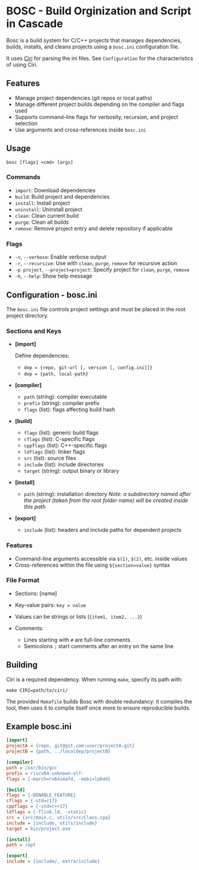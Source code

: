 # BOSC - Build Orginization and Script in Cascade

Bosc is a build system for C/C++ projects that manages dependencies, builds, installs, and cleans projects using a `bosc.ini` configuration file.

It uses [Ciri](https://github.com/marc24force/ciri.git) for parsing the ini files.
See `Configuration` for the characteristics of using Ciri.

## Features

* Manage project dependencies (git repos or local paths)
* Manage different project builds depending on the compiler and flags used
* Supports command-line flags for verbosity, recursion, and project selection
* Use arguments and cross-references inside `bosc.ini`

## Usage

```
bosc [flags] <cmd> [args]
```

### Commands

* `import`: Download dependencies
* `build`: Build project and dependencies
* `install`: Install project
* `uninstall`: Uninstall project
* `clean`: Clean current build
* `purge`: Clean all builds
* `remove`: Remove project entry and delete repository if applicable

### Flags

* `-v`, `--verbose`: Enable verbose output
* `-r`, `--recursive`: Use with `clean`, `purge`, `remove` for recursive action
* `-p project`, `--project=project`: Specify project for `clean`, `purge`, `remove`
* `-h`, `--help`: Show help message

## Configuration - bosc.ini

The `bosc.ini` file controls project settings and must be placed in the root project directory.

### Sections and Keys

* **\[import]**

  Define dependencies:
  * `dep = {repo, git-url [, version [, config.ini]]}`
  * `dep = {path, local-path}`

* **\[compiler]**
  * `path` (string): compiler executable
  * `prefix` (string): compiler prefix
  * `flags` (list): flags affecting build hash

* **\[build]**
  * `flags` (list): generic build flags
  * `cflags` (list): C-specific flags
  * `cppflags` (list): C++-specific flags
  * `ldflags` (list): linker flags
  * `src` (list): source files
  * `include` (list): include directories
  * `target` (string): output binary or library

* **\[install]**
  * `path` (string): installation directory
  *Note: a subdirectory named after the project (taken from the root folder name) will be created inside this path*

* **\[export]**
  * `include` (list): headers and include paths for dependent projects

### Features

* Command-line arguments accessible via `$(1)`, `$(2)`, etc. inside values
* Cross-references within the file using `${section=value}` syntax

### File Format

* Sections: [name]
* Key-value pairs: `key = value`
* Values can be strings or lists (`{item1, item2, ...}`)
* Comments:

  * Lines starting with `#` are full-line comments
  * Semicolons `;` start comments after an entry on the same line

## Building

Ciri is a required dependency. When running `make`, specify its path with:

```
make CIRI=path/to/ciri/
```

The provided `Makefile` builds Bosc with double redundancy: it compiles the tool, then uses it to compile itself once more to ensure reproducible builds.

## Example bosc.ini

```ini
[import]
projectA = {repo, git@git.com:user/projectA.git}
projectB = {path, ../localdep/projectB}

[compiler]
path = /usr/bin/gcc
prefix = riscv64-unknown-elf-
flags = {-march=rv64imafd, -mabi=lp64d}

[build]
flags = {-DENABLE_FEATURE}
cflags = {-std=c17}
cppflags = {-std=c++17}
ldflags = {-Tlink.ld, -static}
src = {src/main.c, utils/src/Class.cpp}
include = {include, utils/include}
target = bin/project.exe

[install]
path = /opt

[export]
include = {include/, extra/include}

